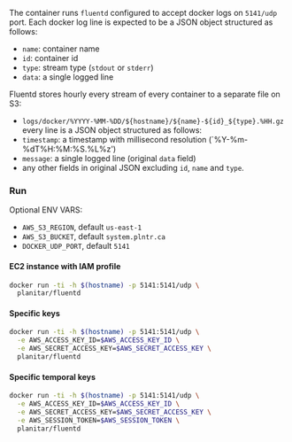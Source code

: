 
The container runs `fluentd` configured to accept docker logs on `5141/udp`
port.
Each docker log line is expected to be a JSON object structured as follows:
 - `name`: container name
 - `id`: container id
 - `type`: stream type (`stdout` or `stderr`)
 - `data`: a single logged line

Fluentd stores hourly every stream of every container to a separate file on S3:
 - `logs/docker/%YYYY-%MM-%DD/${hostname}/${name}-${id}_${type}.%HH.gz`
every line is a JSON object structured as follows:
 - `timestamp`: a timestamp with millisecond resolution (`%Y-%m-%dT%H:%M:%S.%L%z')
 - `message`: a single logged line (original `data` field)
 - any other fields in original JSON excluding `id`, `name` and `type`.

### Run

Optional ENV VARS:
 - `AWS_S3_REGION`, default `us-east-1`
 - `AWS_S3_BUCKET`, default `system.plntr.ca`
 - `DOCKER_UDP_PORT`, default `5141`

#### EC2 instance with IAM profile

```sh
docker run -ti -h $(hostname) -p 5141:5141/udp \
  planitar/fluentd
```

#### Specific keys

```sh
docker run -ti -h $(hostname) -p 5141:5141/udp \
  -e AWS_ACCESS_KEY_ID=$AWS_ACCESS_KEY_ID \
  -e AWS_SECRET_ACCESS_KEY=$AWS_SECRET_ACCESS_KEY \
  planitar/fluentd
```

#### Specific temporal keys

```sh
docker run -ti -h $(hostname) -p 5141:5141/udp \
  -e AWS_ACCESS_KEY_ID=$AWS_ACCESS_KEY_ID \
  -e AWS_SECRET_ACCESS_KEY=$AWS_SECRET_ACCESS_KEY \
  -e AWS_SESSION_TOKEN=$AWS_SESSION_TOKEN \
  planitar/fluentd
```
